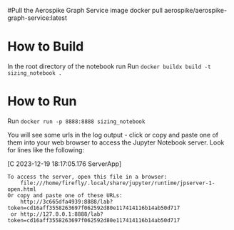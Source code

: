 #Pull the Aerospike Graph Service image 
docker pull aerospike/aerospike-graph-service:latest

# How to Build
In the root directory of the notebook run
Run `docker buildx build -t sizing_notebook .`

# How to Run

Run `docker run -p 8888:8888 sizing_notebook`

You will see some urls in the log output - click or copy and paste one of them into your web 
browser to access the Jupyter Notebook server.
Look for lines like the following:

[C 2023-12-19 18:17:05.176 ServerApp] 
    
    To access the server, open this file in a browser:
        file:///home/firefly/.local/share/jupyter/runtime/jpserver-1-open.html
    Or copy and paste one of these URLs:
        http://3c665dfa4939:8888/lab?token=cd16aff3558263697f062592d80e117414116b14ab50d717
     or http://127.0.0.1:8888/lab?token=cd16aff3558263697f062592d80e117414116b14ab50d717
